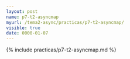 ```yaml
---
layout: post
name: p7-t2-asyncmap
myurl: /tema2-async/practicas/p7-t2-asyncmap/
visible: true
date: 0000-01-07
---
```


{% include practicas/p7-t2-asyncmap.md %}
